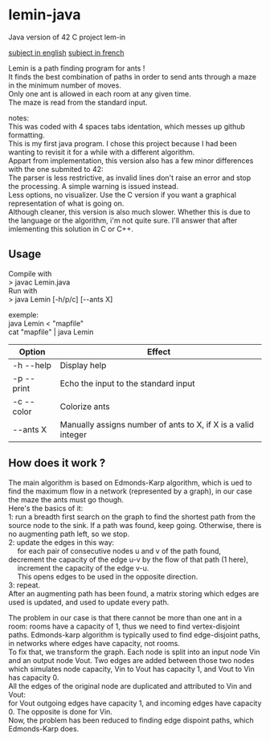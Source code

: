 # lemin-java
Java version of 42 C project lem-in

[subject in english](https://github.com/BNNJ/lemin-java/blob/master/subject/lem-in.en.pdf)
[subject in french](https://github.com/BNNJ/lemin-java/blob/master/subject/lem-in.fr.pdf)

Lemin is a path finding program for ants !\
It finds the best combination of paths in order to send ants through a maze in the minimum number of moves.\
Only one ant is allowed in each room at any given time.\
The maze is read from the standard input.

notes:\
This was coded with 4 spaces tabs identation, which messes up github formatting.\
This is my first java program. I chose this project because I had been wanting to revisit it for a while with a different algorithm.\
Appart from implementation, this version also has a few minor differences with the one submited to 42:\
The parser is less restrictive, as invalid lines don't raise an error and stop the processing. A simple warning is issued instead.\
Less options, no visualizer. Use the C version if you want a graphical representation of what is going on.\
Although cleaner, this version is also much slower. Whether this is due to the language or the algorithm, i'm not quite sure. I'll answer that after imlementing this solution in C or C++.

## Usage
Compile with\
\> javac Lemin.java\
Run with\
\> java Lemin [-h/p/c] [--ants X]

exemple:\
java Lemin < "mapfile"\
cat "mapfile" | java Lemin


| Option | Effect |
|--------|--------|
|-h --help| Display help|
|-p --print| Echo the input to the standard input|
|-c --color| Colorize ants|
|--ants X| Manually assigns number of ants to X, if X is a valid integer|

## How does it work ?

The main algorithm is based on Edmonds-Karp algorithm, which is ued to find the maximum flow in a network (represented by a graph), in our case the maze the ants must go though.\
Here's the basics of it:\
1: run a breadth first search on the graph to find the shortest path from the source node to the sink. If a path was found, keep going. Otherwise, there is no augmenting path left, so we stop.\
2: update the edges in this way:\
&emsp; for each pair of consecutive nodes u and v of the path found,
&emsp; decrement the capacity of the edge u-v by the flow of that path (1 here),\
&emsp; increment the capacity of the edge v-u.\
&emsp; This opens edges to be used in the opposite direction.\
3: repeat.\
After an augmenting path has been found, a matrix storing which edges are used is updated, and used to update every path.

The problem in our case is that there cannot be more than one ant in a room: rooms have a capacity of 1, thus we need to find vertex-disjoint paths. Edmonds-karp algorithm is typically used to find edge-disjoint paths, in networks where edges have capacity, not rooms.\
To fix that, we transform the graph. Each node is split into an input node Vin and an output node Vout. Two edges are added between those two nodes which simulates node capacity, Vin to Vout has capacity 1, and Vout to Vin has capacity 0.\
All the edges of the original node are duplicated and attributed to Vin and Vout:\
for Vout outgoing edges have capacity 1, and incoming edges have capacity 0. The opposite is done for Vin.\
Now, the problem has been reduced to finding edge dispoint paths, which Edmonds-Karp does.